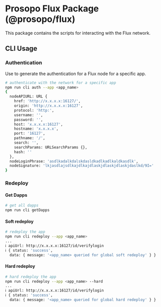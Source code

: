 # Prosopo Flux Package (@prosopo/flux)

This package contains the scripts for interacting with the Flux network.

## CLI Usage

### Authentication

Use to generate the authentication for a Flux node for a specific app.

```bash
# authenticate with the network for a specific app
npm run cli auth --app <app_name>
{
  nodeAPIURL: URL {
    href: 'http://x.x.x.x:16127/',
    origin: 'http://x.x.x.x:16127',
    protocol: 'http:',
    username: '',
    password: '',
    host: 'x.x.x.x:16127',
    hostname: 'x.x.x.x',
    port: '16127',
    pathname: '/',
    search: '',
    searchParams: URLSearchParams {},
    hash: ''
  },
  nodeLoginPhrase: 'asdlkadalkdalskdasldkadlkadlkaldkasdlk',
  nodeSignature: 'lkjasdlajsdlkajdlkajdlaskjdlaskjdlaskjdaslkd/9I='
}
```

### Redeploy

#### Get Dapps

```bash
# get all dapps
npm run cli getDapps
```

#### Soft redeploy

```bash
# redeploy the app
npm run cli redeploy --app <app_name>
...
ℹ apiUrl: http://x.x.x.x:16127/id/verifylogin                                                                                                                                   deploy.js 15:00:42
ℹ { status: 'success',                                                                                                                                                                deploy.js 15:00:42
  data: { message: '<app_name> queried for global soft redeploy' } }
```

#### Hard redeploy

```bash
# hard redeploy the app
npm run cli redeploy --app <app_name> --hard
...
ℹ apiUrl: http://x.x.x.x:16127/id/verifylogin                                                                                                                                   deploy.js 15:00:42
ℹ { status: 'success',                                                                                                                                                                deploy.js 15:00:42
  data: { message: '<app_name> queried for global hard redeploy' } }
```
